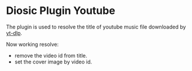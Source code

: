 # Diosic Plugin Youtube
The plugin is used to resolve the title of youtube music file downloaded by [yt-dlp](https://github.com/yt-dlp/yt-dlp).

Now working resolve:
- remove the video id from title.
- set the cover image by video id.